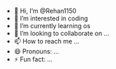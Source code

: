 - 👋 Hi, I’m @Rehan1150
- 👀 I’m interested in coding
- 🌱 I’m currently learning os
- 💞️ I’m looking to collaborate on ...
- 📫 How to reach me ...
- 😄 Pronouns: ...
- ⚡ Fun fact: ...

<!---
Rehan1150/Rehan1150 is a ✨ special ✨ repository because its `README.md` (this file) appears on your GitHub profile.
You can click the Preview link to take a look at your changes.
--->
